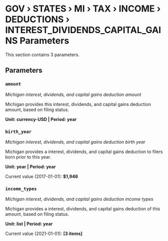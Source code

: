 # GOV › STATES › MI › TAX › INCOME › DEDUCTIONS › INTEREST_DIVIDENDS_CAPITAL_GAINS Parameters

This section contains 3 parameters.

## Parameters

### `amount`
*Michigan interest, dividends, and capital gains deduction amount*

Michigan provides this interest, dividends, and capital gains deduction amount, based on filing status.

**Unit: currency-USD | Period: year**


### `birth_year`
*Michigan interest, dividends, and capital gains deduction birth year*

Michigan provides a interest, dividends, and capital gains deduction to filers born prior to this year.

**Unit: year | Period: year**

Current value (2017-01-01): **$1,946**


### `income_types`
*Michigan interest, dividends, and capital gains deduction income types*

Michigan provides a interest, dividends, and capital gains deduction of this amount, based on filing status.

**Unit: list | Period: year**

Current value (2021-01-01): **[3 items]**

